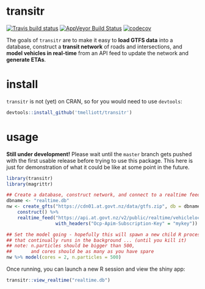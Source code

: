 # transitr

[![Travis build status](https://travis-ci.org/tmelliott/transitr.svg?branch=develop)](https://travis-ci.org/tmelliott/transitr)
[![AppVeyor Build Status](https://ci.appveyor.com/api/projects/status/github/tmelliott/transitr?branch=develop&svg=true)](https://ci.appveyor.com/project/tmelliott/transitr)
[![codecov](https://codecov.io/gh/tmelliott/transitr/branch/develop/graph/badge.svg)](https://codecov.io/gh/tmelliott/transitr)

The goals of `transitr` are to make it easy to __load GTFS data__ into a database,
construct a __transit network__ of roads and intersections,
and __model vehicles in real-time__ from an API feed to update the network
and __generate ETAs__.


# install

`transitr` is not (yet) on CRAN, so for you would need to use `devtools`:
```r
devtools::install_github('tmelliott/transitr')
```


# usage

__Still under development!__
Please wait until the `master` branch gets pushed with the first
usable release before trying to use this package.
This here is just for demonstration of what it could be like at some point
in the future.

```r
library(transitr)
library(magrittr)

## Create a database, construct network, and connect to a realtime feed
dbname <- "realtime.db"
nw <- create_gfts("https://cdn01.at.govt.nz/data/gtfs.zip", db = dbname) %>%
    construct() %>%
    realtime_feed("https://api.at.govt.nz/v2/public/realtime/vehiclelocations",
                  with_headers("Ocp-Apim-Subscription-Key" = "mykey"))

## Set the model going - hopefully this will spawn a new child R process
## that continually runs in the background ... (until you kill it)
## note: n.particles should be bigger than 500,
##       and cores should be as many as you have spare
nw %>% model(cores = 2, n.particles = 500)
```

Once running, you can launch a new R session and view the shiny app:
```r
transitr::view_realtime("realtime.db")
```
